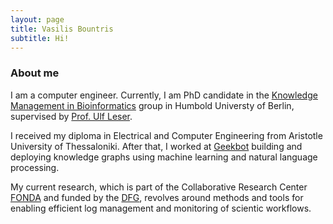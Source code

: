 ```yaml
---
layout: page 
title: Vasilis Bountris
subtitle: Hi! 
---
```


### About me 

I am a computer engineer. Currently, I am PhD candidate in the [Knowledge Management in Bioinformatics](https://www.informatik.hu-berlin.de/de/forschung/gebiete/wbi) group in Humbold Universty of Berlin, supervised by [Prof. Ulf Leser](https://www2.informatik.hu-berlin.de/~leser/).

I received my diploma in Electrical and Computer Engineering from Aristotle University of Thessaloniki. After that, I worked at [Geekbot](www.geekbot.com) building and deploying knowledge graphs using machine learning and natural language processing.

My current research, which is part of the Collaborative Research Center [FONDA](https://fonda.hu-berlin.de/) and funded by the [DFG](https://www.dfg.de/en/), revolves around methods and tools for enabling efficient log management and monitoring of scientic workflows. 
